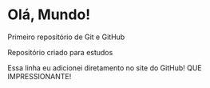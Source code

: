 # Olá, Mundo!
 Primeiro repositório de Git e GitHub

 Repositório criado para estudos

 Essa linha eu adicionei diretamento no site do GitHub! QUE IMPRESSIONANTE!
